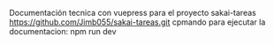 Documentación tecnica con vuepress para el proyecto sakai-tareas https://github.com/Jimb055/sakai-tareas.git
cpmando para ejecutar la documentacion: npm run dev
